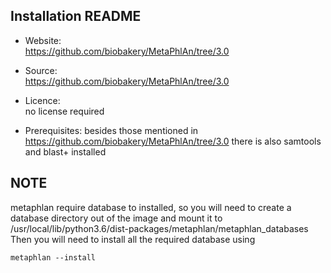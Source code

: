 ## Installation README

* Website:  
            https://github.com/biobakery/MetaPhlAn/tree/3.0
* Source:   
            https://github.com/biobakery/MetaPhlAn/tree/3.0

* Licence:  
            no license required

* Prerequisites:
            besides those mentioned in https://github.com/biobakery/MetaPhlAn/tree/3.0 there is also samtools and blast+ installed

## NOTE

metaphlan require database to installed, so you will need to create a database directory out of the image and mount it to /usr/local/lib/python3.6/dist-packages/metaphlan/metaphlan_databases
Then you will need to install all the required database using 
```
metaphlan --install
```
